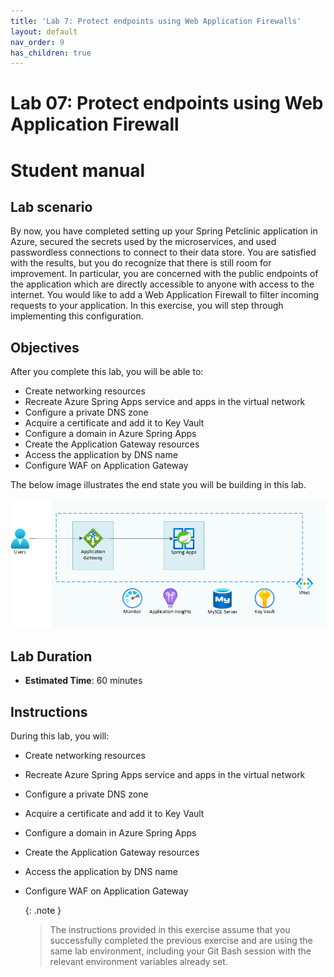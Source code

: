 ```yaml
---
title: 'Lab 7: Protect endpoints using Web Application Firewalls'
layout: default
nav_order: 9
has_children: true
---
```


# Lab 07: Protect endpoints using Web Application Firewall

# Student manual

## Lab scenario

By now, you have completed setting up your Spring Petclinic application in Azure, secured the secrets used by the microservices, and used passwordless connections to connect to their data store. You are satisfied with the results, but you do recognize that there is still room for improvement. In particular, you are concerned with the public endpoints of the application which are directly accessible to anyone with access to the internet. You would like to add a Web Application Firewall to filter incoming requests to your application. In this exercise, you will step through implementing this configuration.

## Objectives

After you complete this lab, you will be able to:

- Create networking resources
- Recreate Azure Spring Apps service and apps in the virtual network
- Configure a private DNS zone
- Acquire a certificate and add it to Key Vault
- Configure a domain in Azure Spring Apps
- Create the Application Gateway resources
- Access the application by DNS name
- Configure WAF on Application Gateway

The below image illustrates the end state you will be building in this lab.

![Lab 7 architecture](../images/asa-openlab-7.png)

## Lab Duration

- **Estimated Time**: 60 minutes

## Instructions

During this lab, you will:

- Create networking resources
- Recreate Azure Spring Apps service and apps in the virtual network
- Configure a private DNS zone
- Acquire a certificate and add it to Key Vault
- Configure a domain in Azure Spring Apps
- Create the Application Gateway resources
- Access the application by DNS name
- Configure WAF on Application Gateway

   {: .note }
   > The instructions provided in this exercise assume that you successfully completed the previous exercise and are using the same lab environment, including your Git Bash session with the relevant environment variables already set.
